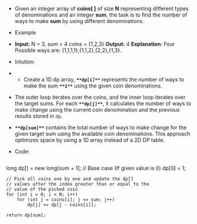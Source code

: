 - Given an integer array of ****coins[ ]**** of size ****N**** representing different types of denominations and an integer ****sum****, the task is to find the number of ways to make ****sum**** by using different denominations.
- Example
- **Input:**
	N = 3, sum = 4
	coins = {1,2,3}
	**Output:** 4
	**Explanation**: Four Possible ways are: {1,1,1,1},{1,1,2},{2,2},{1,3}.
- Intution:
- - Create a 1D dp array, **`**dp[i]**`** represents the number of ways to make the sum **`**i**`** using the given coin denominations.
- The outer loop iterates over the coins, and the inner loop iterates over the target sums. For each **`**dp[j]**`**, it calculates the number of ways to make change using the current coin denomination and the previous results stored in `dp`.
- **`**dp[sum]**`** contains the total number of ways to make change for the given target sum using the available coin denominations. This approach optimizes space by using a 1D array instead of a 2D DP table.
- Code:

	```java
long dp[] = new long[sum + 1];
    // Base case (If given value is 0)
    dp[0] = 1;
 
    // Pick all coins one by one and update the dp[]
    // values after the index greater than or equal to the
    // value of the picked coin
    for (int i = 0; i < N; i++)
        for (int j = coins[i]; j <= sum; j++)
            dp[j] += dp[j - coins[i]];
 
    return dp[sum];
```